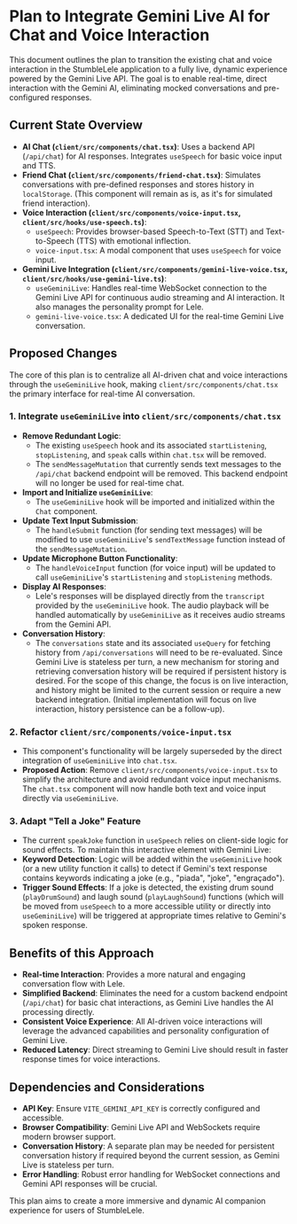 # Plan to Integrate Gemini Live AI for Chat and Voice Interaction

This document outlines the plan to transition the existing chat and voice interaction in the StumbleLele application to a fully live, dynamic experience powered by the Gemini Live API. The goal is to enable real-time, direct interaction with the Gemini AI, eliminating mocked conversations and pre-configured responses.

## Current State Overview

*   **AI Chat (`client/src/components/chat.tsx`)**: Uses a backend API (`/api/chat`) for AI responses. Integrates `useSpeech` for basic voice input and TTS.
*   **Friend Chat (`client/src/components/friend-chat.tsx`)**: Simulates conversations with pre-defined responses and stores history in `localStorage`. (This component will remain as is, as it's for simulated friend interaction).
*   **Voice Interaction (`client/src/components/voice-input.tsx`, `client/src/hooks/use-speech.ts`)**:
    *   `useSpeech`: Provides browser-based Speech-to-Text (STT) and Text-to-Speech (TTS) with emotional inflection.
    *   `voice-input.tsx`: A modal component that uses `useSpeech` for voice input.
*   **Gemini Live Integration (`client/src/components/gemini-live-voice.tsx`, `client/src/hooks/use-gemini-live.ts`)**:
    *   `useGeminiLive`: Handles real-time WebSocket connection to the Gemini Live API for continuous audio streaming and AI interaction. It also manages the personality prompt for Lele.
    *   `gemini-live-voice.tsx`: A dedicated UI for the real-time Gemini Live conversation.

## Proposed Changes

The core of this plan is to centralize all AI-driven chat and voice interactions through the `useGeminiLive` hook, making `client/src/components/chat.tsx` the primary interface for real-time AI conversation.

### 1. Integrate `useGeminiLive` into `client/src/components/chat.tsx`

*   **Remove Redundant Logic**:
    *   The existing `useSpeech` hook and its associated `startListening`, `stopListening`, and `speak` calls within `chat.tsx` will be removed.
    *   The `sendMessageMutation` that currently sends text messages to the `/api/chat` backend endpoint will be removed. This backend endpoint will no longer be used for real-time chat.
*   **Import and Initialize `useGeminiLive`**:
    *   The `useGeminiLive` hook will be imported and initialized within the `Chat` component.
*   **Update Text Input Submission**:
    *   The `handleSubmit` function (for sending text messages) will be modified to use `useGeminiLive`'s `sendTextMessage` function instead of the `sendMessageMutation`.
*   **Update Microphone Button Functionality**:
    *   The `handleVoiceInput` function (for voice input) will be updated to call `useGeminiLive`'s `startListening` and `stopListening` methods.
*   **Display AI Responses**:
    *   Lele's responses will be displayed directly from the `transcript` provided by the `useGeminiLive` hook. The audio playback will be handled automatically by `useGeminiLive` as it receives audio streams from the Gemini API.
*   **Conversation History**:
    *   The `conversations` state and its associated `useQuery` for fetching history from `/api/conversations` will need to be re-evaluated. Since Gemini Live is stateless per turn, a new mechanism for storing and retrieving conversation history will be required if persistent history is desired. For the scope of this change, the focus is on live interaction, and history might be limited to the current session or require a new backend integration. (Initial implementation will focus on live interaction, history persistence can be a follow-up).

### 2. Refactor `client/src/components/voice-input.tsx`

*   This component's functionality will be largely superseded by the direct integration of `useGeminiLive` into `chat.tsx`.
*   **Proposed Action**: Remove `client/src/components/voice-input.tsx` to simplify the architecture and avoid redundant voice input mechanisms. The `chat.tsx` component will now handle both text and voice input directly via `useGeminiLive`.

### 3. Adapt "Tell a Joke" Feature

*   The current `speakJoke` function in `useSpeech` relies on client-side logic for sound effects. To maintain this interactive element with Gemini Live:
*   **Keyword Detection**: Logic will be added within the `useGeminiLive` hook (or a new utility function it calls) to detect if Gemini's text response contains keywords indicating a joke (e.g., "piada", "joke", "engraçado").
*   **Trigger Sound Effects**: If a joke is detected, the existing drum sound (`playDrumSound`) and laugh sound (`playLaughSound`) functions (which will be moved from `useSpeech` to a more accessible utility or directly into `useGeminiLive`) will be triggered at appropriate times relative to Gemini's spoken response.

## Benefits of this Approach

*   **Real-time Interaction**: Provides a more natural and engaging conversation flow with Lele.
*   **Simplified Backend**: Eliminates the need for a custom backend endpoint (`/api/chat`) for basic chat interactions, as Gemini Live handles the AI processing directly.
*   **Consistent Voice Experience**: All AI-driven voice interactions will leverage the advanced capabilities and personality configuration of Gemini Live.
*   **Reduced Latency**: Direct streaming to Gemini Live should result in faster response times for voice interactions.

## Dependencies and Considerations

*   **API Key**: Ensure `VITE_GEMINI_API_KEY` is correctly configured and accessible.
*   **Browser Compatibility**: Gemini Live API and WebSockets require modern browser support.
*   **Conversation History**: A separate plan may be needed for persistent conversation history if required beyond the current session, as Gemini Live is stateless per turn.
*   **Error Handling**: Robust error handling for WebSocket connections and Gemini API responses will be crucial.

This plan aims to create a more immersive and dynamic AI companion experience for users of StumbleLele.